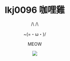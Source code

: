 <h1 align="center">lkj0096 咖哩雞</h1>
<p align="center">    /\ /\</p>
<p align="center"> ~(=・ω・)/</p>
<p align="center"> MEOW </p>
<div align="center">
    <img src="http://github-profile-summary-cards.vercel.app/api/cards/profile-details?username=lkj0096">

</div>
